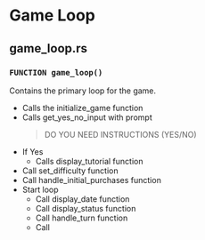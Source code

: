 # Game Loop

## game_loop.rs

### `FUNCTION game_loop()`
Contains the primary loop for the game.
* Calls the initialize_game function
* Calls get_yes_no_input with prompt
    > DO YOU NEED INSTRUCTIONS (YES/NO)
* If Yes
    * Calls display_tutorial function
* Call set_difficulty function
* Call handle_initial_purchases function
* Start loop
    * Call display_date function
    * Call display_status function
    * Call handle_turn function
    * Call